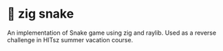 # 🐍 zig snake

An implementation of Snake game using zig and raylib. Used as a reverse challenge in HITsz summer vacation course.
